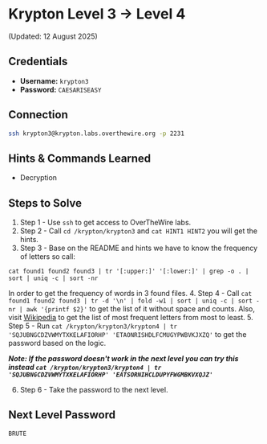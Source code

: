 # Krypton Level 3 → Level 4
(Updated: 12 August 2025)

## Credentials
- **Username:** `krypton3`
- **Password:** `CAESARISEASY`

## Connection
```bash
ssh krypton3@krypton.labs.overthewire.org -p 2231
```

## Hints & Commands Learned
- Decryption

## Steps to Solve
1. Step 1 - Use `ssh` to get access to OverTheWire labs.
2. Step 2 - Call `cd /krypton/krypton3` and `cat HINT1 HINT2` you will get the hints.
3. Step 3 - Base on the README and hints we have to know the frequency of letters so call:
```
cat found1 found2 found3 | tr '[:upper:]' '[:lower:]' | grep -o . | sort | uniq -c | sort -nr
```
In order to get the frequency of words in 3 found files.
4. Step 4 - Call `cat found1 found2 found3 | tr -d '\n' | fold -w1 | sort | uniq -c | sort -nr | awk '{printf $2}'` to get the list of it without space and counts. Also, visit [Wikipedia](https://en.wikipedia.org/wiki/Letter_frequency) to get the list of most frequent letters from most to least.
5. Step 5 - Run `cat /krypton/krypton3/krypton4 | tr 'SQJUBNGCDZVWMYTXKELAFIORHP' 'ETAONRISHDLFCMUGYPWBVKJXZQ'` to get the password based on the logic.

***Note: If the password doesn't work in the next level you can try this instead `cat /krypton/krypton3/krypton4 | tr 'SQJUBNGCDZVWMYTXKELAFIORHP' 'EATSORNIHCLDUPYFWGMBKVXQJZ'`***

6. Step 6 - Take the password to the next level.

## Next Level Password
`BRUTE`
